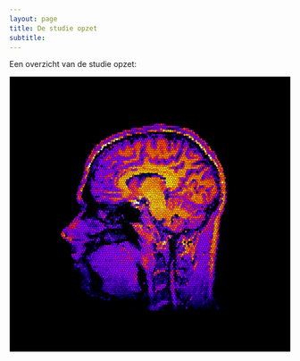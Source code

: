 ```yaml
---
layout: page
title: De studie opzet
subtitle:
---
```


Een overzicht van de studie opzet:

<p>
  <div 
    style="text-align:center">
    <img src="img/profielfoto.png">
  </div>
</p>
